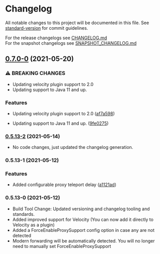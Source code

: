 # Changelog

All notable changes to this project will be documented in this file. See [standard-version](https://github.com/conventional-changelog/standard-version) for commit guidelines.

For the release changelogs see [CHANGELOG.md](CHANGELOG.md)  
For the snapshot changelogs see [SNAPSHOT_CHANGELOG.md](SNAPSHOT_CHANGELOG.md)

## [0.7.0-0](https://github.com/sekwah41/Advanced-Portals/compare/v0.6.0...v0.7.0-0) (2021-05-20)


### ⚠ BREAKING CHANGES

* Updating velocity plugin support to 2.0
* Updating support to Java 11 and up.

### Features

* Updating velocity plugin support to 2.0 ([af7a598](https://github.com/sekwah41/Advanced-Portals/commit/af7a5986f79e58a764e10dbd23bdb960d33be8d9))


* Updating support to Java 11 and up. ([9fe0275](https://github.com/sekwah41/Advanced-Portals/commit/9fe02751db681b5d77529ea8889149117102936e))

### [0.5.13-2](https://github.com/sekwah41/Advanced-Portals/compare/v0.5.13-1...v0.5.13-2) (2021-05-14)

 * No code changes, just updated the changelog generation.

### 0.5.13-1 (2021-05-12)


### Features

* Added configurable proxy teleport delay ([a1121ad](https://github.com/sekwah41/Advanced-Portals/commit/a1121adc10addfcce515d1358d1274232109fdfd))

### 0.5.13-0 (2021-05-12)

 * Build Tool Change: Updated versioning and changelog tooling and standards.
 * Added improved support for Velocity (You can now add it directly to Velocity as a plugin)
 * Added a ForceEnableProxySupport config option in case any are not detected
 * Modern forwarding will be automatically detected. You will no longer need to manually set ForceEnableProxySupport


